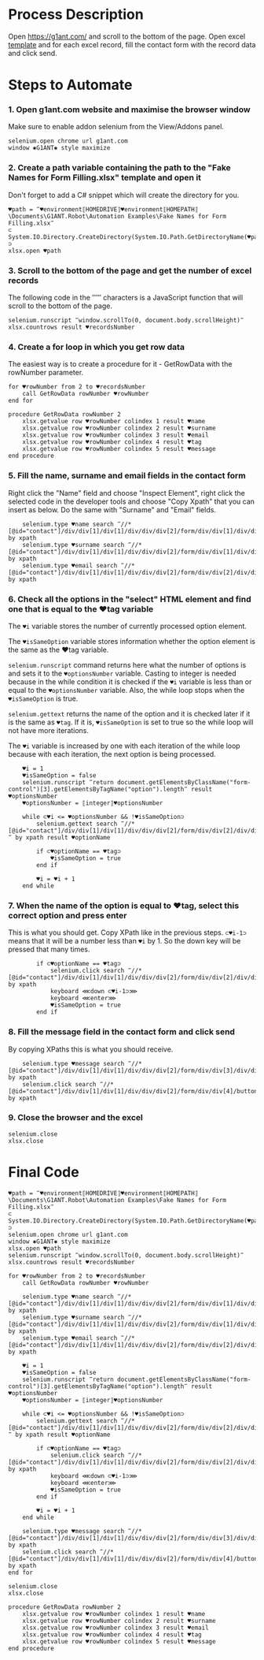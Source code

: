 # Process Description

Open https://g1ant.com/ and scroll to the bottom of the page. Open excel [template](Fake%20Names%20for%20Form%20Filling.xlsx) and for each excel record, fill the contact form with the record data and click send.

# Steps to Automate

### 1. Open g1ant.com website and maximise the browser window

Make sure to enable addon selenium from the View/Addons panel.

```G1ANT
selenium.open chrome url g1ant.com
window ✱G1ANT✱ style maximize
```

### 2. Create a path variable containing the path to the "Fake Names for Form Filling.xlsx" template and open it

Don't forget to add a C# snippet which will create the directory for you.

```G1ANT
♥path = ‴♥environment⟦HOMEDRIVE⟧♥environment⟦HOMEPATH⟧\Documents\G1ANT.Robot\Automation Examples\Fake Names for Form Filling.xlsx‴
⊂
System.IO.Directory.CreateDirectory(System.IO.Path.GetDirectoryName(♥path));
⊃
xlsx.open ♥path
```

### 3. Scroll to the bottom of the page and get the number of excel records

The following code in the ‴‴ characters is a JavaScript function that will scroll to the bottom of the page.

```G1ANT
selenium.runscript ‴window.scrollTo(0, document.body.scrollHeight)‴
xlsx.countrows result ♥recordsNumber
```

### 4. Create a for loop in which you get row data

The easiest way is to create a procedure for it - GetRowData with the rowNumber parameter.

```G1ANT
for ♥rowNumber from 2 to ♥recordsNumber
    call GetRowData rowNumber ♥rowNumber
end for

procedure GetRowData rowNumber 2
    xlsx.getvalue row ♥rowNumber colindex 1 result ♥name
    xlsx.getvalue row ♥rowNumber colindex 2 result ♥surname
    xlsx.getvalue row ♥rowNumber colindex 3 result ♥email
    xlsx.getvalue row ♥rowNumber colindex 4 result ♥tag
    xlsx.getvalue row ♥rowNumber colindex 5 result ♥message
end procedure
```

### 5. Fill the name, surname and email fields in the contact form

Right click the "Name" field and choose "Inspect Element", right click the selected code in the developer tools and choose "Copy Xpath" that you can insert as below. Do the same with "Surname" and "Email" fields.

```G1ANT
    selenium.type ♥name search ‴//*[@id="contact"]/div/div[1]/div[1]/div/div/div[2]/form/div/div[1]/div/div[1]/input‴ by xpath
    selenium.type ♥surname search ‴//*[@id="contact"]/div/div[1]/div[1]/div/div/div[2]/form/div/div[1]/div/div[2]/input‴ by xpath
    selenium.type ♥email search ‴//*[@id="contact"]/div/div[1]/div[1]/div/div/div[2]/form/div/div[2]/div/div[1]/input‴ by xpath
```

### 6. Check all the options in the "select" HTML element and find one that is equal to the ♥tag variable

The `♥i` variable stores the number of currently processed option element.

The `♥isSameOption` variable stores information whether the option element is the same as the ♥tag variable.

`selenium.runscript` command returns here what the number of options is and sets it to the `♥optionsNumber` variable. Casting to integer is needed because in the while condition it is checked if the `♥i` variable is less than or equal to the `♥optionsNumber` variable. Also, the while loop stops when the `♥isSameOption` is true.

`selenium.gettext` returns the name of the option and it is checked later if it is the same as `♥tag`. If it is, `♥isSameOption` is set to true so the while loop will not have more iterations.

The `♥i` variable is increased by one with each iteration of the while loop because with each iteration, the next option is being processed.

```G1ANT
    ♥i = 1
    ♥isSameOption = false
    selenium.runscript ‴return document.getElementsByClassName("form-control")[3].getElementsByTagName("option").length‴ result ♥optionsNumber
    ♥optionsNumber = ⟦integer⟧♥optionsNumber
    
    while ⊂♥i <= ♥optionsNumber && !♥isSameOption⊃
        selenium.gettext search ‴//*[@id="contact"]/div/div[1]/div[1]/div/div/div[2]/form/div/div[2]/div/div[2]/select/option[♥i]‴ by xpath result ♥optionName
        
        if ⊂♥optionName == ♥tag⊃
            ♥isSameOption = true
        end if
        
        ♥i = ♥i + 1
    end while
```

### 7. When the name of the option is equal to ♥tag, select this correct option and press enter

This is what you should get. Copy XPath like in the previous steps. `⊂♥i-1⊃` means that it will be a number less than `♥i` by 1. So the down key will be pressed that many times.

```G1ANT
        if ⊂♥optionName == ♥tag⊃
            selenium.click search ‴//*[@id="contact"]/div/div[1]/div[1]/div/div/div[2]/form/div/div[2]/div/div[2]/select‴ by xpath
            keyboard ⋘down ⊂♥i-1⊃⋙
            keyboard ⋘enter⋙
            ♥isSameOption = true
        end if
```

### 8. Fill the message field in the contact form and click send

By copying XPaths this is what you should receive.

```G1ANT
    selenium.type ♥message search ‴//*[@id="contact"]/div/div[1]/div[1]/div/div/div[2]/form/div/div[3]/div/div/textarea‴ by xpath
    selenium.click search ‴//*[@id="contact"]/div/div[1]/div[1]/div/div/div[2]/form/div/div[4]/button‴ by xpath
```

### 9. Close the browser and the excel

```G1ANT
selenium.close
xlsx.close
```

# Final Code

```G1ANT
♥path = ‴♥environment⟦HOMEDRIVE⟧♥environment⟦HOMEPATH⟧\Documents\G1ANT.Robot\Automation Examples\Fake Names for Form Filling.xlsx‴
⊂
System.IO.Directory.CreateDirectory(System.IO.Path.GetDirectoryName(♥path));
⊃
selenium.open chrome url g1ant.com
window ✱G1ANT✱ style maximize
xlsx.open ♥path
selenium.runscript ‴window.scrollTo(0, document.body.scrollHeight)‴
xlsx.countrows result ♥recordsNumber

for ♥rowNumber from 2 to ♥recordsNumber
    call GetRowData rowNumber ♥rowNumber
    
    selenium.type ♥name search ‴//*[@id="contact"]/div/div[1]/div[1]/div/div/div[2]/form/div/div[1]/div/div[1]/input‴ by xpath
    selenium.type ♥surname search ‴//*[@id="contact"]/div/div[1]/div[1]/div/div/div[2]/form/div/div[1]/div/div[2]/input‴ by xpath
    selenium.type ♥email search ‴//*[@id="contact"]/div/div[1]/div[1]/div/div/div[2]/form/div/div[2]/div/div[1]/input‴ by xpath
    
    ♥i = 1
    ♥isSameOption = false
    selenium.runscript ‴return document.getElementsByClassName("form-control")[3].getElementsByTagName("option").length‴ result ♥optionsNumber
    ♥optionsNumber = ⟦integer⟧♥optionsNumber
    
    while ⊂♥i <= ♥optionsNumber && !♥isSameOption⊃
        selenium.gettext search ‴//*[@id="contact"]/div/div[1]/div[1]/div/div/div[2]/form/div/div[2]/div/div[2]/select/option[♥i]‴ by xpath result ♥optionName
        
        if ⊂♥optionName == ♥tag⊃
            selenium.click search ‴//*[@id="contact"]/div/div[1]/div[1]/div/div/div[2]/form/div/div[2]/div/div[2]/select‴ by xpath
            keyboard ⋘down ⊂♥i-1⊃⋙
            keyboard ⋘enter⋙
            ♥isSameOption = true
        end if
        
        ♥i = ♥i + 1
    end while
    
    selenium.type ♥message search ‴//*[@id="contact"]/div/div[1]/div[1]/div/div/div[2]/form/div/div[3]/div/div/textarea‴ by xpath
    selenium.click search ‴//*[@id="contact"]/div/div[1]/div[1]/div/div/div[2]/form/div/div[4]/button‴ by xpath
end for

selenium.close
xlsx.close

procedure GetRowData rowNumber 2
    xlsx.getvalue row ♥rowNumber colindex 1 result ♥name
    xlsx.getvalue row ♥rowNumber colindex 2 result ♥surname
    xlsx.getvalue row ♥rowNumber colindex 3 result ♥email
    xlsx.getvalue row ♥rowNumber colindex 4 result ♥tag
    xlsx.getvalue row ♥rowNumber colindex 5 result ♥message
end procedure
```

